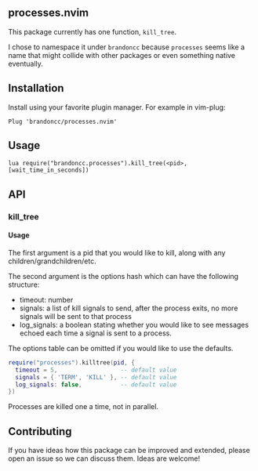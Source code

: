 processes.nvim
---

This package currently has one function, `kill_tree`.

I chose to namespace it under `brandoncc` because `processes` seems like a name
that might collide with other packages or even something native eventually.

## Installation

Install using your favorite plugin manager. For example in vim-plug:

```vim
Plug 'brandoncc/processes.nvim'
```

## Usage

```vim
lua require("brandoncc.processes").kill_tree(<pid>, [wait_time_in_seconds])
```

## API

### kill_tree

#### Usage

The first argument is a pid that you would like to kill, along with any
children/grandchildren/etc.

The second argument is the options hash which can have the following structure:

- timeout: number
- signals: a list of kill signals to send, after the process exits, no more
           signals will be sent to that process
- log_signals: a boolean stating whether you would like to see messages echoed
                each time a signal is sent to a process.


The options table can be omitted if you would like to use the defaults.

```lua
require("processes").killtree(pid, {
  timeout = 5,                  -- default value
  signals = { 'TERM', 'KILL' }, -- default value
  log_signals: false,           -- default value
})
```

Processes are killed one a time, not in parallel.

## Contributing

If you have ideas how this package can be improved and extended, please open an
issue so we can discuss them. Ideas are welcome!
